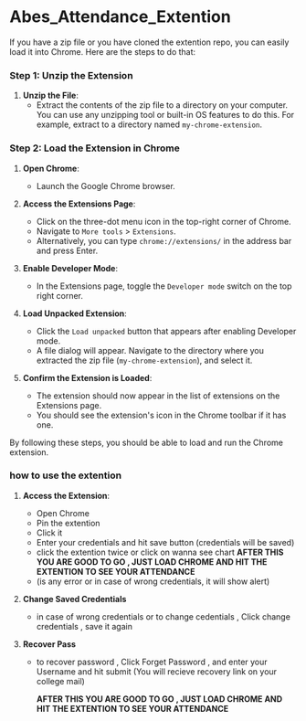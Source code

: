 # Abes_Attendance_Extention

If you have a zip file or you have cloned the extention repo, you can easily load it into Chrome. Here are the steps to do that:

### Step 1: Unzip the Extension

1. **Unzip the File**:
   - Extract the contents of the zip file to a directory on your computer. You can use any unzipping tool or built-in OS features to do this. For example, extract to a directory named `my-chrome-extension`.

### Step 2: Load the Extension in Chrome

1. **Open Chrome**:
   - Launch the Google Chrome browser.

2. **Access the Extensions Page**:
   - Click on the three-dot menu icon in the top-right corner of Chrome.
   - Navigate to `More tools` > `Extensions`.
   - Alternatively, you can type `chrome://extensions/` in the address bar and press Enter.

3. **Enable Developer Mode**:
   - In the Extensions page, toggle the `Developer mode` switch on the top right corner.

4. **Load Unpacked Extension**:
   - Click the `Load unpacked` button that appears after enabling Developer mode.
   - A file dialog will appear. Navigate to the directory where you extracted the zip file (`my-chrome-extension`), and select it.

5. **Confirm the Extension is Loaded**:
   - The extension should now appear in the list of extensions on the Extensions page.
   - You should see the extension's icon in the Chrome toolbar if it has one.



By following these steps, you should be able to load and run the Chrome extension.


### how to use the extention

1. **Access the Extension**:
   - Open Chrome
   - Pin the extention
   - Click it
   - Enter your credentials and hit save button (credentials will be saved)
   - click the extention twice or click on wanna see chart
     **AFTER THIS YOU ARE GOOD TO GO , JUST LOAD CHROME AND HIT THE EXTENTION TO SEE YOUR ATTENDANCE**
   - (is any error or in case of wrong credentials, it will show alert)
     
3. **Change Saved Credentials**
   - in case of wrong credentials or to change cedentials , Click change credentials , save it again
  
4. **Recover Pass**
   - to recover password , Click Forget Password , and enter your Username and hit submit (You will recieve recovery link on your college mail)


     **AFTER THIS YOU ARE GOOD TO GO , JUST LOAD CHROME AND HIT THE EXTENTION TO SEE YOUR ATTENDANCE**
